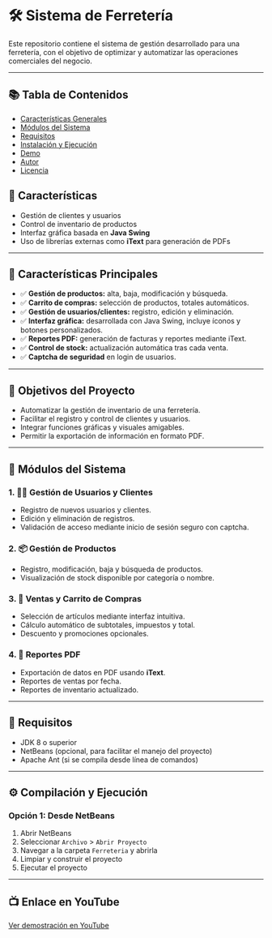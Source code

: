 # 🛠️ Sistema de Ferretería

Este repositorio contiene el sistema de gestión desarrollado para una ferretería, con el objetivo de optimizar y automatizar las operaciones comerciales del negocio.

---
## 📚 Tabla de Contenidos

- [Características Generales](#características-generales)
- [Módulos del Sistema](#módulos-del-sistema)
- [Requisitos](#requisitos)
- [Instalación y Ejecución](#instalación-y-ejecución)
- [Demo](#demo)
- [Autor](#autor)
- [Licencia](#licencia)

## 🚀 Características

- Gestión de clientes y usuarios
- Control de inventario de productos
- Interfaz gráfica basada en **Java Swing**
- Uso de librerías externas como **iText** para generación de PDFs

---

## 🧩 Características Principales

- ✅ **Gestión de productos:** alta, baja, modificación y búsqueda.
- ✅ **Carrito de compras:** selección de productos, totales automáticos.
- ✅ **Gestión de usuarios/clientes:** registro, edición y eliminación.
- ✅ **Interfaz gráfica:** desarrollada con Java Swing, incluye íconos y botones personalizados.
- ✅ **Reportes PDF:** generación de facturas y reportes mediante iText.
- ✅ **Control de stock:** actualización automática tras cada venta.
- ✅ **Captcha de seguridad** en login de usuarios.

---


## 🎯 Objetivos del Proyecto

- Automatizar la gestión de inventario de una ferretería.
- Facilitar el registro y control de clientes y usuarios.
- Integrar funciones gráficas y visuales amigables.
- Permitir la exportación de información en formato PDF.

---
## 🧩 Módulos del Sistema

### 1. 🧑‍💼 Gestión de Usuarios y Clientes
- Registro de nuevos usuarios y clientes.
- Edición y eliminación de registros.
- Validación de acceso mediante inicio de sesión seguro con captcha.

### 2. 📦 Gestión de Productos
- Registro, modificación, baja y búsqueda de productos.
- Visualización de stock disponible por categoría o nombre.

### 3. 🛒 Ventas y Carrito de Compras
- Selección de artículos mediante interfaz intuitiva.
- Cálculo automático de subtotales, impuestos y total.
- Descuento y promociones opcionales.

### 4. 📄 Reportes PDF
- Exportación de datos en PDF usando **iText**.
- Reportes de ventas por fecha.
- Reportes de inventario actualizado.

---
## 🧰 Requisitos

- JDK 8 o superior
- NetBeans (opcional, para facilitar el manejo del proyecto)
- Apache Ant (si se compila desde línea de comandos)

---

## ⚙️ Compilación y Ejecución

### Opción 1: Desde NetBeans

1. Abrir NetBeans
2. Seleccionar `Archivo` > `Abrir Proyecto`
3. Navegar a la carpeta `Ferreteria` y abrirla
4. Limpiar y construir el proyecto
5. Ejecutar el proyecto

---

## 📺 Enlace en YouTube

[Ver demostración en YouTube](https://www.youtube.com/watch?v=dto7l0sQXTw)
